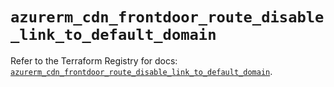 # `azurerm_cdn_frontdoor_route_disable_link_to_default_domain`

Refer to the Terraform Registry for docs: [`azurerm_cdn_frontdoor_route_disable_link_to_default_domain`](https://registry.terraform.io/providers/hashicorp/azurerm/3.109.0/docs/resources/cdn_frontdoor_route_disable_link_to_default_domain).
